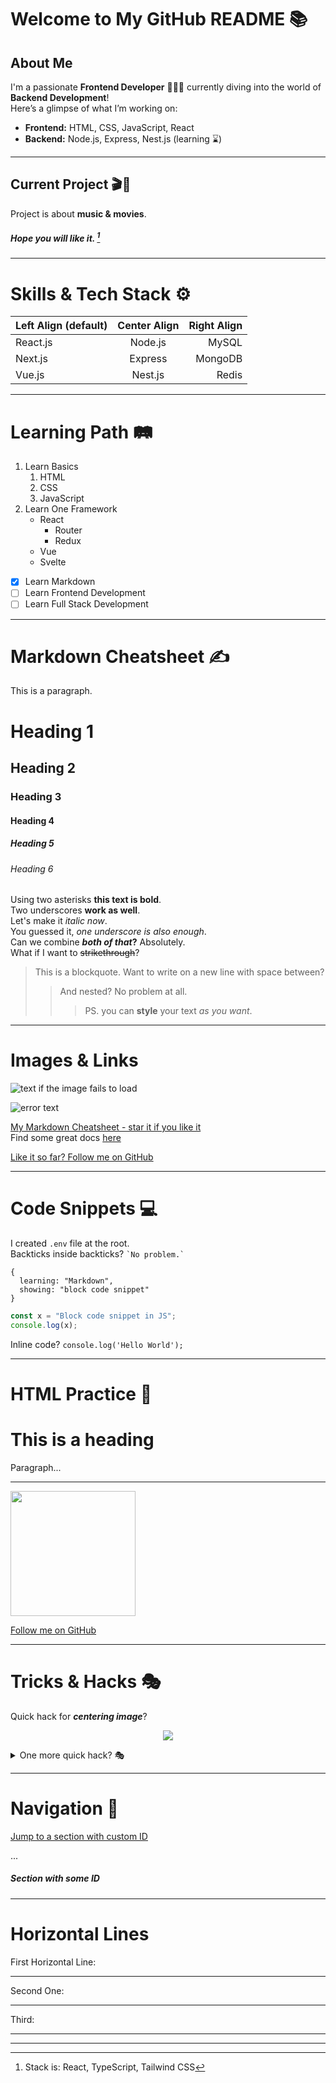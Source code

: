 # Welcome to My GitHub README 📚

## About Me
I'm a passionate **Frontend Developer** 👨🏼‍🎨 currently diving into the world of **Backend Development**!  
Here’s a glimpse of what I’m working on:

- **Frontend:** HTML, CSS, JavaScript, React
- **Backend:** Node.js, Express, Nest.js (learning ⌛️)

---

## Current Project 🎬🎵
Project is about **music & movies**.  
##### Hope you will like it. [^1]

[^1]: Stack is: React, TypeScript, Tailwind CSS  

---

# Skills & Tech Stack ⚙️

| Left Align (default) | Center Align | Right Align |
| :------------------- | :----------: | ----------: |
| React.js             | Node.js      | MySQL       |
| Next.js              | Express      | MongoDB     |
| Vue.js               | Nest.js      | Redis       |

---

# Learning Path 🛤️

1. Learn Basics
   1. HTML
   2. CSS
   3. JavaScript
2. Learn One Framework
   - React
     - Router
     - Redux
   - Vue
   - Svelte

- [x] Learn Markdown
- [ ] Learn Frontend Development
- [ ] Learn Full Stack Development

---

# Markdown Cheatsheet ✍️

This is a paragraph.

# Heading 1  
## Heading 2  
### Heading 3  
#### Heading 4  
##### Heading 5  
###### Heading 6  

Using two asterisks **this text is bold**.  
Two underscores __work as well__.  
Let's make it *italic now*.  
You guessed it, _one underscore is also enough_.  
Can we combine **_both of that_?** Absolutely.  
What if I want to ~~strikethrough~~?

> This is a blockquote.
> Want to write on a new line with space between?
>
> > And nested? No problem at all.
> >
> > > PS. you can **style** your text _as you want_.

---

# Images & Links

![text if the image fails to load](auto-generated-path-to-file-when-you-upload-image "Text displayed on hover")  

[logo]: auto-generated-path-to-file-when-you-upload-image "Hover me"  
![error text][logo]

[markdown-cheatsheet]: https://github.com/im-luka/markdown-cheatsheet  
[docs]: https://github.com/adam-p/markdown-here

[My Markdown Cheatsheet - star it if you like it][markdown-cheatsheet]  
Find some great docs [here][docs]

[Like it so far? Follow me on GitHub](https://github.com/im-luka)

---

# Code Snippets 💻

I created `.env` file at the root.  
Backticks inside backticks? `` `No problem.` ``

```
{
  learning: "Markdown",
  showing: "block code snippet"
}
```

```js
const x = "Block code snippet in JS";
console.log(x);
```

Inline code? `console.log('Hello World');`

---

# HTML Practice 🧪

<h1>This is a heading</h1>
<p>Paragraph...</p>

<hr />

<img src="auto-generated-path-to-file-when-you-upload-image" width="200">

<a href="https://github.com/im-luka">Follow me on GitHub</a>

---

# Tricks & Hacks 🎭

<p>Quick hack for <strong><em>centering image</em></strong>?</p>

<p align="center">
  <img src="auto-generated-path-to-file-when-you-upload-image" />
</p>

<details>
  <summary>One more quick hack? 🎭</summary>

  → Easy  
  → And simple
</details>

---

# Navigation 📌

[Jump to a section with custom ID](#some-id)

...

<a name="some-id" />

##### Section with some ID

---

# Horizontal Lines

First Horizontal Line:

***

Second One:

-----

Third:

_________

---

